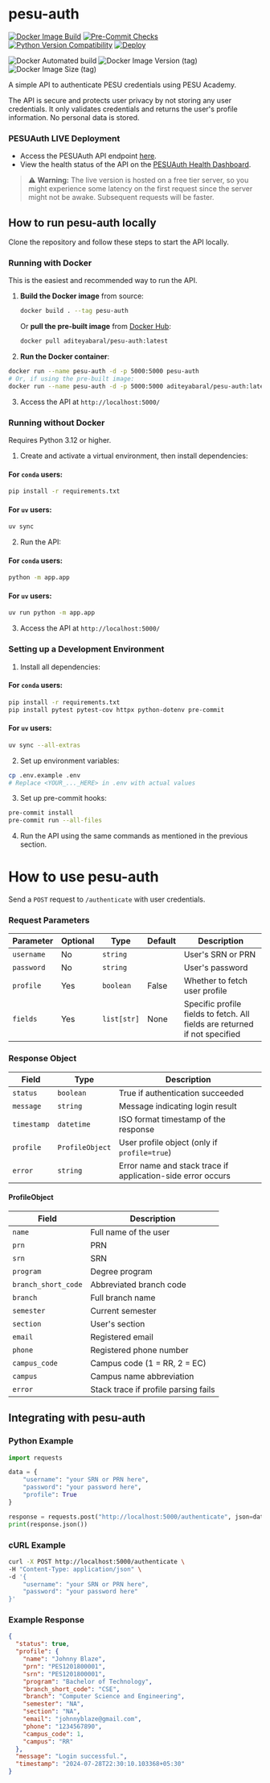# pesu-auth

[![Docker Image Build](https://github.com/HackerSpace-PESU/pesu-auth/actions/workflows/docker.yaml/badge.svg)](https://github.com/HackerSpace-PESU/pesu-auth/actions/workflows/docker.yml)
[![Pre-Commit Checks](https://github.com/HackerSpace-PESU/pesu-auth/actions/workflows/pre-commit.yaml/badge.svg)](https://github.com/HackerSpace-PESU/pesu-auth/actions/workflows/pre-commit.yaml)
[![Python Version Compatibility](https://github.com/HackerSpace-PESU/pesu-auth/actions/workflows/flake8.yaml/badge.svg)](https://github.com/HackerSpace-PESU/pesu-auth/actions/workflows/flake8.yml)
[![Deploy](https://github.com/HackerSpace-PESU/pesu-auth/actions/workflows/deploy.yaml/badge.svg)](https://github.com/HackerSpace-PESU/pesu-auth/actions/workflows/deploy.yaml)

![Docker Automated build](https://img.shields.io/docker/automated/aditeyabaral/pesu-auth?logo=docker)
![Docker Image Version (tag)](https://img.shields.io/docker/v/aditeyabaral/pesu-auth/latest?logo=docker&label=build%20commit)
![Docker Image Size (tag)](https://img.shields.io/docker/image-size/aditeyabaral/pesu-auth/latest?logo=docker)

A simple API to authenticate PESU credentials using PESU Academy.

The API is secure and protects user privacy by not storing any user credentials. It only validates credentials and
returns the user's profile information. No personal data is stored.

### PESUAuth LIVE Deployment

- Access the PESUAuth API endpoint [here](https://pesu-auth.onrender.com/).
- View the health status of the API on the [PESUAuth Health Dashboard](https://xzlk85cp.status.cron-job.org/).

> :warning: **Warning:** The live version is hosted on a free tier server, so you might experience some latency on the
> first request since the server might not be awake. Subsequent requests will be faster.

## How to run pesu-auth locally

Clone the repository and follow these steps to start the API locally.

### Running with Docker

This is the easiest and recommended way to run the API.

1. **Build the Docker image** from source:

   ```bash
   docker build . --tag pesu-auth
   ```

   Or **pull the pre-built image** from [Docker Hub](https://hub.docker.com/repository/docker/aditeyabaral/pesu-auth/general):

   ```bash
   docker pull aditeyabaral/pesu-auth:latest
   ```

2. **Run the Docker container**:

```bash
docker run --name pesu-auth -d -p 5000:5000 pesu-auth
# Or, if using the pre-built image:
docker run --name pesu-auth -d -p 5000:5000 aditeyabaral/pesu-auth:latest
```

3. Access the API at `http://localhost:5000/`

### Running without Docker

Requires Python 3.12 or higher.

1. Create and activate a virtual environment, then install dependencies:

#### For `conda` users:

```bash
pip install -r requirements.txt
```

#### For `uv` users:

```bash
uv sync
```

2. Run the API:

#### For `conda` users:

```bash
python -m app.app
```

#### For `uv` users:

```bash
uv run python -m app.app
```

3. Access the API at `http://localhost:5000/`

### Setting up a Development Environment

1. Install all dependencies:

#### For `conda` users:

```bash
pip install -r requirements.txt
pip install pytest pytest-cov httpx python-dotenv pre-commit
```

#### For `uv` users:

```bash
uv sync --all-extras
```

2. Set up environment variables:

```bash
cp .env.example .env
# Replace <YOUR_..._HERE> in .env with actual values
```

3. Set up pre-commit hooks:

```bash
pre-commit install
pre-commit run --all-files
```

4. Run the API using the same commands as mentioned in the previous section.

# How to use pesu-auth

Send a `POST` request to `/authenticate` with user credentials.

### Request Parameters

| Parameter  | Optional | Type        | Default | Description                                                                |
| ---------- | -------- | ----------- | ------- | -------------------------------------------------------------------------- |
| `username` | No       | `string`    |         | User's SRN or PRN                                                          |
| `password` | No       | `string`    |         | User's password                                                            |
| `profile`  | Yes      | `boolean`   | False   | Whether to fetch user profile                                              |
| `fields`   | Yes      | `list[str]` | None    | Specific profile fields to fetch. All fields are returned if not specified |

### Response Object

| Field       | Type            | Description                                                 |
| ----------- | --------------- | ----------------------------------------------------------- |
| `status`    | `boolean`       | True if authentication succeeded                            |
| `message`   | `string`        | Message indicating login result                             |
| `timestamp` | `datetime`      | ISO format timestamp of the response                        |
| `profile`   | `ProfileObject` | User profile object (only if `profile=true`)                |
| `error`     | `string`        | Error name and stack trace if application-side error occurs |

#### ProfileObject

| Field               | Description                          |
| ------------------- | ------------------------------------ |
| `name`              | Full name of the user                |
| `prn`               | PRN                                  |
| `srn`               | SRN                                  |
| `program`           | Degree program                       |
| `branch_short_code` | Abbreviated branch code              |
| `branch`            | Full branch name                     |
| `semester`          | Current semester                     |
| `section`           | User's section                       |
| `email`             | Registered email                     |
| `phone`             | Registered phone number              |
| `campus_code`       | Campus code (1 = RR, 2 = EC)         |
| `campus`            | Campus name abbreviation             |
| `error`             | Stack trace if profile parsing fails |

## Integrating with pesu-auth

### Python Example

```python
import requests

data = {
    "username": "your SRN or PRN here",
    "password": "your password here",
    "profile": True
}

response = requests.post("http://localhost:5000/authenticate", json=data)
print(response.json())
```

### cURL Example

```bash
curl -X POST http://localhost:5000/authenticate \
-H "Content-Type: application/json" \
-d '{
    "username": "your SRN or PRN here",
    "password": "your password here"
}'
```

### Example Response

```json
{
  "status": true,
  "profile": {
    "name": "Johnny Blaze",
    "prn": "PES1201800001",
    "srn": "PES1201800001",
    "program": "Bachelor of Technology",
    "branch_short_code": "CSE",
    "branch": "Computer Science and Engineering",
    "semester": "NA",
    "section": "NA",
    "email": "johnnyblaze@gmail.com",
    "phone": "1234567890",
    "campus_code": 1,
    "campus": "RR"
  },
  "message": "Login successful.",
  "timestamp": "2024-07-28T22:30:10.103368+05:30"
}
```

